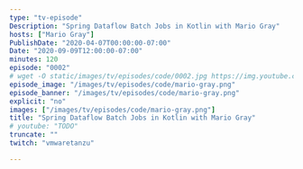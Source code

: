 ```yaml
---
type: "tv-episode"
Description: "Spring Dataflow Batch Jobs in Kotlin with Mario Gray"
hosts: ["Mario Gray"]
PublishDate: "2020-04-07T00:00:00-07:00"
Date: "2020-09-09T12:00:00-07:00"
minutes: 120
episode: "0002"
# wget -O static/images/tv/episodes/code/0002.jpg https://img.youtube.com/vi/Dw6vzavpD1E/mqdefault.jpg
episode_image: "/images/tv/episodes/code/mario-gray.png"
episode_banner: "/images/tv/episodes/code/mario-gray.png"
explicit: "no"
images: ["/images/tv/episodes/code/mario-gray.png"]
title: "Spring Dataflow Batch Jobs in Kotlin with Mario Gray"
# youtube: "TODO"
truncate: ""
twitch: "vmwaretanzu"

---
```

